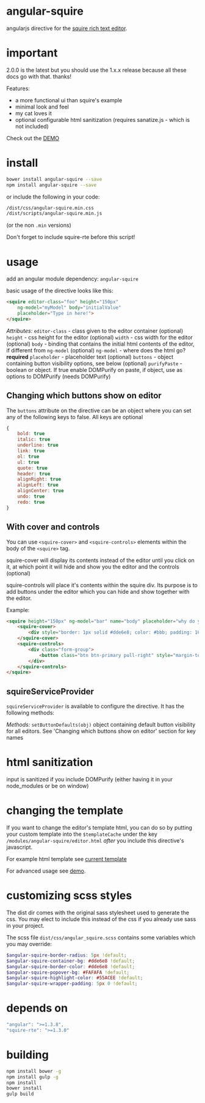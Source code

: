 # angular-squire
angularjs directive for the [squire rich text editor](https://github.com/neilj/Squire).

# important

2.0.0 is the latest but you should use the 1.x.x release because all these docs go with that. thanks!

Features:
- a more functional ui than squire's example
- minimal look and feel
- my cat loves it
- optional configurable html sanitization (requires sanatize.js - which is not included)

Check out the [DEMO](http://catalant.github.io/angular-squire/)

# install

```bash
bower install angular-squire --save
npm install angular-squire --save
```

or include the following in your code:

```bash
/dist/css/angular-squire.min.css
/dist/scripts/angular-squire.min.js
```
(or the non `.min` versions)

Don't forget to include squire-rte before this script!

# usage

add an angular module dependency: `angular-squire`

basic usage of the directive looks like this:
```html
<squire editor-class="foo" height="150px"
    ng-model="myModel" body="initialValue"
    placeholder="Type in here!">
</squire>
```

*Attributes:*
`editor-class` - class given to the editor container (optional)
`height` - css height for the editor (optional)
`width` - css width for the editor (optional)
`body` - binding that contains the initial html contents of the editor, if different from `ng-model` (optional)
`ng-model` - where does the html go? **required**
`placeholder` - placeholder text (optional)
`buttons` - object containing button visibility options, see below (optional)
`purifyPaste` - boolean or object. If true enable DOMPurify on paste, if object, use as options to DOMPurify (needs DOMPurify)

## Changing which buttons show on editor

The `buttons` attribute on the directive can be an object where you can set any of the following keys to false.
All keys are optional

```js
{
    bold: true
    italic: true
    underline: true
    link: true
    ol: true
    ul: true
    quote: true
    header: true
    alignRight: true
    alignLeft: true
    alignCenter: true
    undo: true
    redo: true
}
```

## With cover and controls
You can use `<squire-cover>` and `<squire-controls>` elements within the body of the `<squire>` tag.

squire-cover will display its contents instead of the editor until you click on it, at which point it will hide
and show you the editor and the controls (optional)


squire-controls will place it's contents within the squire div. Its purpose is to add buttons under the editor which
 you can hide and show together with the editor.

 Example:
 ```html
 <squire height="150px" ng-model="bar" name="body" placeholder="why do you like cats?" required>
     <squire-cover>
         <div style="border: 1px solid #dde6e8; color: #bbb; padding: 10px; cursor: pointer;">Click if you like cats</div>
     </squire-cover>
     <squire-controls>
         <div class="form-group">
             <button class="btn btn-primary pull-right" style="margin-top: 10px;" type="button">Meow</button>
         </div>
     </squire-controls>
 </squire>
```
## squireServiceProvider
`squireServiceProvider` is available to configure the directive. It has the following methods:

*Methods:*
`setButtonDefaults(obj)` object containing default button visibility for all editors. See 'Changing which buttons show on editor' section for key names

# html sanitization
input is sanitized if you include DOMPurify (either having it in your node_modules or be on window)


# changing the template

If you want to change the editor's template html, you can do so by putting your custom template into
the `$templateCache` under the key `/modules/angular-squire/editor.html` *after* you include this
directive's javascript.

For example html template see [current template](https://raw.githubusercontent.com/HourlyNerd/angular-squire/master/app/modules/angular-squire/editor.html)


For advanced usage see [demo](http://catalant.github.io/angular-squire/).

# customizing scss styles

The dist dir comes with the original sass stylesheet used to generate the css.
You may elect to include this instead of the css if you already use sass in your project.

The scss file `dist/css/angular_squire.scss` contains some variables which you may override:

```scss
$angular-squire-border-radius: 5px !default;
$angular-squire-container-bg: #dde6e8 !default;
$angular-squire-border-color: #dde6e8 !default;
$angular-squire-popover-bg: #FAFAFA !default;
$angular-squire-highlight-color: #55ACEE !default;
$angular-squire-wrapper-padding: 5px 0 !default;
```

# depends on

```js
"angular": ">=1.3.8",
"squire-rte": ">=1.3.0"
```

# building

```bash
npm install bower -g
npm install gulp -g
npm install
bower install
gulp build
```
